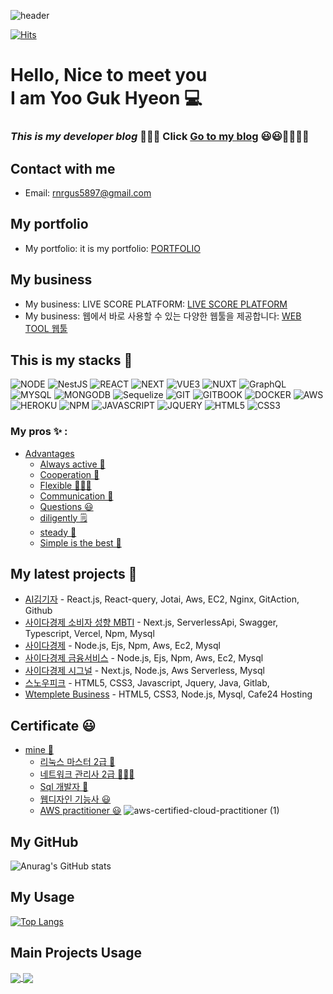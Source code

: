 ![header](https://capsule-render.vercel.app/api?type=waving&color=auto&height=300&section=header&text=Gukhyeon%20Welcome&fontSize=60&animation=fadeIn)


[![Hits](https://hits.seeyoufarm.com/api/count/incr/badge.svg?url=https%3A%2F%2Fgithub.com%2Fyoogukhyeon&count_bg=%2379C83D&title_bg=%23555555&icon=iata.svg&icon_color=%23E7E7E7&title=hits&edge_flat=true)](https://hits.seeyoufarm.com)    

# **Hello, Nice to meet you <br /> I am Yoo Guk Hyeon 💻**

### *This is my developer blog* 👨🏽‍💻  **Click** [Go to my blog](https://cometruedream.tistory.com/) 😃😃👨‍🚀👨‍🚀

## Contact with me 
* Email: rnrgus5897@gmail.com

## My portfolio
* My portfolio: it is my portfolio: [PORTFOLIO](https://yoogukhyeon.github.io/)

## My business  
* My business: LIVE SCORE PLATFORM: [LIVE SCORE PLATFORM](https://everyday-365.com/)
* My business: 웹에서 바로 사용할 수 있는 다양한 웹툴을 제공합니다: [WEB TOOL 웹툴](https://webtool.everyday-365.com/)

## This is my stacks 🤖

![NODE](https://img.shields.io/badge/-node.js-026e00?style=for-the-badge&logo=node.js&logoColor=ffffff)
![NestJS](https://img.shields.io/badge/nestjs-%23E0234E.svg?style=for-the-badge&logo=nestjs&logoColor=white)
![REACT](https://img.shields.io/badge/-react-61dafb?style=for-the-badge&logo=react&logoColor=ffffff)
![NEXT](https://img.shields.io/badge/-next.js-000000?style=for-the-badge&logo=next.js&logoColor=ffffff)
![VUE3](https://img.shields.io/badge/Vue-3-green?style=for-the-badge&logo=vue.js&logoColor=ffffff)
![NUXT](https://img.shields.io/badge/-nuxt.js-026e00?style=for-the-badge&logo=nuxt.js&logoColor=ffffff)
![GraphQL](https://img.shields.io/badge/-GraphQL-adb5bd?style=for-the-badge&logo=GraphQL&logoColor=ffffff)
![MYSQL](https://img.shields.io/badge/-mysql-3E6E93?style=for-the-badge&logo=mysql&logoColor=ffffff)
![MONGODB](https://img.shields.io/badge/-mongodb-ffffff?style=for-the-badge&logo=mongodb&logoColor=026e00)
![Sequelize](https://img.shields.io/badge/Sequelize-52B0E7?style=for-the-badge&logo=Sequelize&logoColor=white)
![GIT](https://img.shields.io/badge/-github-000000?style=for-the-badge&logo=git&logoColor=ffffff)
![GITBOOK](https://img.shields.io/badge/-gitbook-000000?style=for-the-badge&logo=git&logoColor=ffffff)
![DOCKER](https://img.shields.io/badge/-Docker-46a2f1?style=for-the-badge&logo=Docker&logoColor=ffffff)
![AWS](https://img.shields.io/badge/-AWS-ec7211?style=for-the-badge&logo=aws&logoColor=026e00)
![HEROKU](https://img.shields.io/badge/-HEROKU-79589F?style=for-the-badge&logo=HEROKU&logoColor=ffffff)
![NPM](https://img.shields.io/badge/-NPM-026e00?style=for-the-badge&logo=NPM&logoColor=ffffff)
![JAVASCRIPT](https://img.shields.io/badge/-javascript-23F7DF1C?style=for-the-badge&logo=javascript&logoColor=ffffff)
![JQUERY](https://img.shields.io/badge/-jquery-ffffff?style=for-the-badge&logo=jquery&logoColor=ff00ff)
![HTML5](https://img.shields.io/badge/-HTML5-F05032?style=for-the-badge&logo=html5&logoColor=ffffff)
![CSS3](https://img.shields.io/badge/-CSS3-007ACC?style=for-the-badge&logo=CSS3&logoColor=ffffff)

### My pros ✨ :
  - [Advantages](#categories)
      - [Always active 🤖](#github-actions-)
      - [Cooperation 🚀](#game-mode-)
      - [Flexible 👨🏽‍💻](#code-mode-)
      - [Communication 💫](#dynamic-realtime-)
      - [Questions 😃](#a-little-bit-of-everything-)
      - [diligently 🗒](#descriptive-)
      - [steady 🤗](#simple-but-innovative-ones-)
      - [Simple is the best 🎰](#typing-mode-)
  
## My latest projects 🤗
- [AI김기자](https://aikim.co.kr/) - React.js, React-query, Jotai, Aws, EC2, Nginx, GitAction, Github 
- [사이다경제 소비자 성향 MBTI](https://mbti.cidermics.com/) - Next.js, ServerlessApi, Swagger, Typescript, Vercel, Npm, Mysql
- [사이다경제](https://cidermics.com/) - Node.js, Ejs, Npm, Aws, Ec2, Mysql
- [사이다경제 금융서비스](https://finance.cidermics.com/apply) - Node.js, Ejs, Npm, Aws, Ec2, Mysql
- [사이다경제 시그널](https://signal.cidermics.com/) - Next.js, Node.js, Aws Serverless, Mysql 
- [스노우피크](https://www.snowpeak.co.kr/main.do) - HTML5, CSS3, Javascript, Jquery, Java, Gitlab, 
- [Wtemplete Business](https://wtemplete.shop/) - HTML5, CSS3, Node.js, Mysql, Cafe24 Hosting 

## Certificate 😃

- [mine 🤖](#github-actions-)
  - [리눅스 마스터 2급 🚀](#game-mode-)
  - [네트워크 관리사 2급 👨🏽‍💻](#code-mode-)
  - [Sql 개발자 💫](#dynamic-realtime-)
  - [웹디자인 기능사 😃](#a-little-bit-of-everything-)
  - [AWS practitioner 😃](#a-little-bit-of-everything-)
  ![aws-certified-cloud-practitioner (1)](https://user-images.githubusercontent.com/78013290/217126024-cdf19ba3-3bac-470f-af48-94a13e363c93.png)
  
## My GitHub
![Anurag's GitHub stats](https://github-readme-stats.vercel.app/api?username=yoogukhyeon&show_icons=true&theme=dark)
  
## My Usage
[![Top Langs](https://github-readme-stats.vercel.app/api/top-langs/?username=yoogukhyeon&theme=dark)](https://github.com/anuraghazra/github-readme-stats)

## Main Projects Usage
<a href="https://github.com/anuraghazra/github-readme-stats">
  <img align="center" src="https://github-readme-stats.vercel.app/api/pin/?username=yoogukhyeon&repo=soccer-community&theme=dark" />
</a> 

<a href="https://github.com/anuraghazra/convoychat">
  <img align="center" src="https://github-readme-stats.vercel.app/api/pin/?username=yoogukhyeon&repo=nest-aws-beanstalk-api&theme=dark" />
</a>






